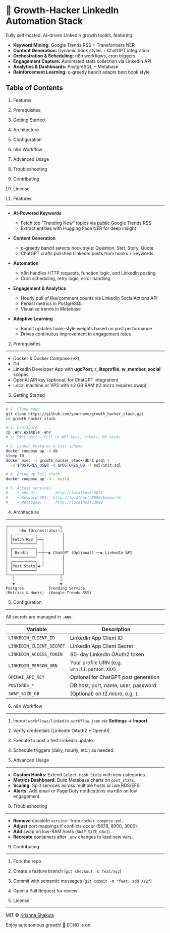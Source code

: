 # 🚀 Growth-Hacker LinkedIn Automation Stack

Fully self-hosted, AI-driven LinkedIn growth toolkit, featuring:

* **Keyword Mining:** Google Trends RSS + Transformers NER
* **Content Generation:** Dynamic hook styles + ChatGPT integration
* **Orchestration & Scheduling:** n8n workflows, cron triggers
* **Engagement Capture:** Automated stats collection via LinkedIn API
* **Analytics & Dashboards:** PostgreSQL + Metabase
* **Reinforcement Learning:** ε-greedy bandit adapts best hook style

## Table of Contents

1. Features

2. Prerequisites

3. Getting Started

4. Architecture

5. Configuration

6. n8n Workflow

7. Advanced Usage

8. Troubleshooting

9. Contributing

10. License

11. Features

---

* **AI-Powered Keywords**

  * Fetch top “Trending Now” topics via public Google Trends RSS
  * Extract entities with Hugging Face NER for deep insight

* **Content Generation**

  * ε-greedy bandit selects hook style: Question, Stat, Story, Quote
  * ChatGPT crafts polished LinkedIn posts from hooks + keywords

* **Automation**

  * n8n handles HTTP requests, function logic, and LinkedIn posting
  * Cron scheduling, retry logic, error handling

* **Engagement & Analytics**

  * Hourly pull of like/comment counts via LinkedIn SocialActions API
  * Persist metrics in PostgreSQL
  * Visualize trends in Metabase

* **Adaptive Learning**

  * Bandit updates hook-style weights based on post performance
  * Drives continuous improvement in engagement rates

2. Prerequisites

---

* Docker & Docker Compose (v2)
* Git
* LinkedIn Developer App with **ugcPost**, **r\_liteprofile**, **w\_member\_social** scopes
* OpenAI API key (optional, for ChatGPT integration)
* Local machine or VPS with ≥2 GB RAM (t2.micro requires swap)

3. Getting Started

---

```bash
# 1. Clone repo
git clone https://github.com/yourname/growth_hacker_stack.git
cd growth_hacker_stack

# 2. Configure
cp .env.example .env
# ✏️ Edit .env → fill in API keys, tokens, DB creds

# 3. Launch Postgres & init schema
docker compose up -d db
sleep 10
docker exec -i growth_hacker_stack-db-1 psql \
  -U $POSTGRES_USER -d $POSTGRES_DB -f sql/init.sql

# 4. Bring up full stack
docker compose up -d --build

# 5. Access services
#    • n8n UI:        http://localhost:5678  
#    • Keyword API:  http://localhost:8000/keywords  
#    • Metabase:      http://localhost:3000  
```

4. Architecture

---

```
┌───────────────────────┐
│     n8n (Orchestrator)│
│ ┌──────────┐           │
│ │Fetch RSS │──┐        │
│ └──────────┘  │        │
│ ┌──────────┐  │        │
│ │ Bandit   │──┼──▶ ChatGPT (Optional) ──▶ LinkedIn API
│ └──────────┘  │        │
│ ┌──────────┐  │        │
│ │Post Stats│◀─┘        │
│ └──────────┘           │
└──┬────────────────────┬┘
   │                    │
   ▼                    ▼
Postgres           Trending Service
(Metrics & Hooks)  (Google Trends RSS)
```

5. Configuration

---

All secrets are managed in **`.env`**:

| Variable                 | Description                                 |
| ------------------------ | ------------------------------------------- |
| `LINKEDIN_CLIENT_ID`     | LinkedIn App Client ID                      |
| `LINKEDIN_CLIENT_SECRET` | LinkedIn App Client Secret                  |
| `LINKEDIN_ACCESS_TOKEN`  | 60-day LinkedIn OAuth2 token                |
| `LINKEDIN_PERSON_URN`    | Your profile URN (e.g. `urn:li:person:XXX`) |
| `OPENAI_API_KEY`         | Optional for ChatGPT post generation        |
| `POSTGRES_*`             | DB host, port, name, user, password         |
| `SWAP_SIZE_GB`           | (Optional) on t2.micro, e.g. `1`            |

6. n8n Workflow

---

1. Import `workflows/linkedin_workflow.json` via **Settings → Import**.

2. Verify credentials (LinkedIn OAuth2 + OpenAI).

3. Execute to post a test LinkedIn update.

4. Schedule triggers (daily, hourly, etc.) as needed.

5. Advanced Usage

---

* **Custom Hooks:** Extend `Select Hook Style` with new categories.
* **Metrics Dashboard:** Build Metabase charts on `post_stats`.
* **Scaling:** Split services across multiple hosts or use RDS/EFS.
* **Alerts:** Add email or PagerDuty notifications via n8n on low engagement.

8. Troubleshooting

---

* **Remove** obsolete `version:` from `docker-compose.yml`.
* **Adjust** port mappings if conflicts occur (5678, 8000, 3000).
* **Add** swap on low-RAM hosts (`SWAP_SIZE_GB=1`).
* **Recreate** containers after `.env` changes to load new vars.

9. Contributing

---

1. Fork the repo

2. Create a feature branch (`git checkout -b feat/xyz`)

3. Commit with semantic messages (`git commit -m "feat: add XYZ"`)

4. Open a Pull Request for review

5. License

---

MIT © [Krishna Shakula](https://github.com/krishnashakula)

Enjoy autonomous growth! 🚀
ECHO is on.
